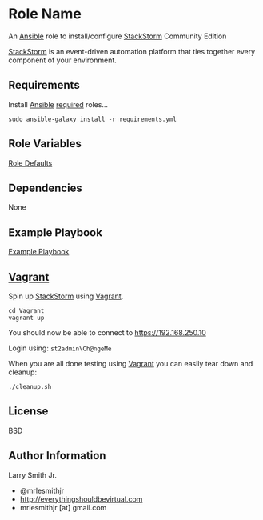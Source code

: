 Role Name
=========

An [Ansible] role to install/configure [StackStorm] Community Edition

[StackStorm] is an event-driven automation platform that ties
together every component of your environment.

Requirements
------------

Install [Ansible] [required](./requirements.yml) roles...  
```
sudo ansible-galaxy install -r requirements.yml
```

Role Variables
--------------

[Role Defaults](defaults/main.yml)

Dependencies
------------

None

Example Playbook
----------------

[Example Playbook](./playbook.yml)

[Vagrant]
-------
Spin up [StackStorm] using [Vagrant].
```
cd Vagrant
vagrant up
```
You should now be able to connect to https://192.168.250.10

Login using: `st2admin\Ch@ngeMe`

When you are all done testing using [Vagrant] you can easily tear down and
cleanup:
```
./cleanup.sh
```

License
-------

BSD

Author Information
------------------

Larry Smith Jr.
- @mrlesmithjr
- http://everythingshouldbevirtual.com
- mrlesmithjr [at] gmail.com

[Ansible]: <https://www.ansible.com>
[StackStorm]: <https://stackstorm.com/>
[Vagrant]: <https://www.vagrantup.com/>
